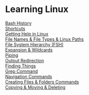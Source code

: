 # Learning Linux
[Bash History](https://github.com/muratakgul/learning-linux/blob/master/Bash%20History) <br/>
[Shortcuts](https://github.com/muratakgul/learning-linux/blob/master/Shortcuts) <br/>
[Getting Help in Linux](https://github.com/muratakgul/learning-linux/blob/master/Getting%20Help%20in%20Linux) <br/>
[File Names & File Types & Linux Paths](https://github.com/muratakgul/learning-linux/blob/master/File%20Names%20%26%20File%20Types%20%26%20Linux%20Paths) <br/>
[File System Hierarchy (FSH)](https://github.com/muratakgul/learning-linux/blob/master/File%20System%20Hierarchy%20(FSH)) <br/>
[Expansion & Wildcards](https://github.com/muratakgul/learning-linux/blob/master/Expansion%20and%20Wildcards) <br/>
[Piping](https://github.com/muratakgul/learning-linux/blob/master/Piping) <br/>
[Output Redirection](https://github.com/muratakgul/learning-linux/blob/master/Output%20Redirection) <br/>
[Finding Things](https://github.com/muratakgul/learning-linux/blob/master/Finding%20Things) <br/>
[Grep Command](https://github.com/muratakgul/learning-linux/blob/master/Grep%20Command) <br/>
[Navigation Commands](https://github.com/muratakgul/learning-linux/blob/master/Navigation%20Commands) <br/>
[Creating Files & Folders Commands](https://github.com/muratakgul/learning-linux/blob/master/Creating%20Files%20%26%20Folder%20Commands) <br/>
[Copying & Moving & Deleting](https://github.com/muratakgul/learning-linux/blob/master/Copying%20%26%20Moving%20%26%20Deleting)
